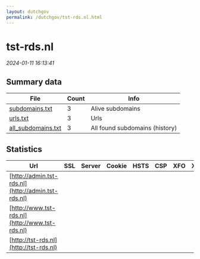 ```yaml
---
layout: dutchgov
permalink: /dutchgov/tst-rds.nl.html
---
```



# tst-rds.nl
*2024-01-11 16:13:41*
## Summary data


| File       | Count | Info |
|------------|-------|------|
|[subdomains.txt](/data/tst-rds.nl/subdomains.txt)|3|Alive subdomains|
|[urls.txt](/data/tst-rds.nl/urls.txt)|3|Urls|
|[all_subdomains.txt](/data/tst-rds.nl/all_subdomains.txt)|3|All found subdomains (history)|


## Statistics


| Url | SSL | Server | Cookie | HSTS | CSP | XFO | XXP | RP | Tech |Title |
|------------|-------|------|------|------|------|------|------|------|------|------|
|[http://admin.tst-rds.nl](http://admin.tst-rds.nl)| || | | | | | :white_check_mark: |||
|[http://www.tst-rds.nl](http://www.tst-rds.nl)| || | | | | | :white_check_mark: |||
|[http://tst-rds.nl](http://tst-rds.nl)| || | | | | | :white_check_mark: |||